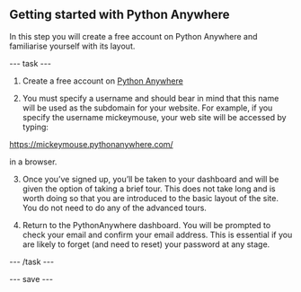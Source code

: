 ## Getting started with Python Anywhere

In this step you will create a free account on Python Anywhere and familiarise yourself with its layout. 

--- task ---

1. Create a free account on [Python Anywhere](https://www.pythonanywhere.com/)

2. You must specify a username and should bear in mind that this name will be used as the subdomain for your website. For example, if you specify the username mickeymouse, your web site will be accessed by typing: 

https://mickeymouse.pythonanywhere.com/ 

in a browser. 

3. Once you’ve signed up, you’ll be taken to your dashboard and will be given the option of taking a brief tour. This does not take long and is worth doing so that you are introduced to the basic layout of the site. You do not need to do any of the advanced tours.
   
4. Return to the PythonAnywhere dashboard. You will be prompted to check your email and confirm your email address. This is essential if you are likely to forget (and need to reset) your password at any stage.

 
--- /task ---

--- save ---
